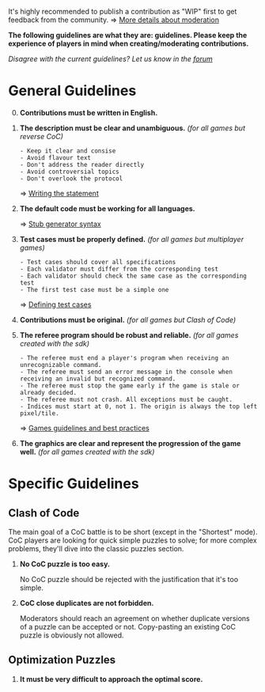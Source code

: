 It's highly recommended to publish a contribution as "WIP" first to get feedback from the community. 
=> [More details about moderation](pages/contribute/moderation.md)

**The following guidelines are what they are: guidelines. Please keep the experience of players in mind when creating/moderating contributions.**

_Disagree with the current guidelines? Let us know in the [forum](https://www.codingame.com/forum/t/contribution-guidelines/112629)_

# General Guidelines

0. **Contributions must be written in English.**

1. **The description must be clear and unambiguous.** _(for all games but reverse CoC)_

	```
	- Keep it clear and consise
	- Avoid flavour text
	- Don't address the reader directly
	- Avoid controversial topics
	- Don't overlook the protocol
	```

 	=> [Writing the statement](pages/technical/statement.md#guidelines)

2. **The default code must be working for all languages.**

	=> [Stub generator syntax](pages/technical/stub.md)

3. **Test cases must be properly defined.** _(for all games but multiplayer games)_

	```
	- Test cases should cover all specifications
	- Each validator must differ from the corresponding test
	- Each validator should check the same case as the corresponding test
	- The first test case must be a simple one
	```

	=> [Defining test cases](pages/technical/testcase.md#guidelines)

4. **Contributions must be original.** _(for all games but Clash of Code)_

5. **The referee program should be robust and reliable.** _(for all games created with the sdk)_

	```
	- The referee must end a player's program when receiving an unrecognizable command.
	- The referee must send an error message in the console when receiving an invalid but recognized command.
	- The referee must stop the game early if the game is stale or already decided.
	- The referee must not crash. All exceptions must be caught.
	- Indices must start at 0, not 1. The origin is always the top left pixel/tile.
	```

	=> [Games guidelines and best practices](pages/types/game.md#guidelines)

6. **The graphics are clear and represent the progression of the game well.** _(for all games created with the sdk)_


# Specific Guidelines

## Clash of Code

The main goal of a CoC battle is to be short (except in the "Shortest" mode). CoC players are looking for quick simple puzzles to solve; for more complex problems, they'll dive into the classic puzzles section.

1. **No CoC puzzle is too easy.**

	No CoC puzzle should be rejected with the justification that it's too simple.

1. **CoC close duplicates are not forbidden.**

	Moderators should reach an agreement on whether duplicate versions of a puzzle can be accepted or not. Copy-pasting an existing CoC puzzle is obviously not allowed.


## Optimization Puzzles

1. **It must be very difficult to approach the optimal score.**


